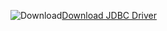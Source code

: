 ![Download](/Image/download.png)[Download JDBC Driver](http://go.microsoft.com/fwlink/?LinkId=245496)